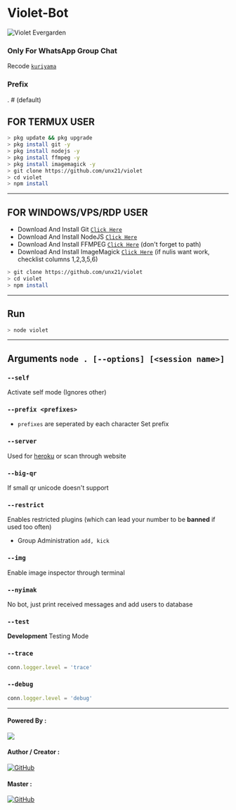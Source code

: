 # Violet-Bot
![Violet Evergarden](https://user-images.githubusercontent.com/84166927/126068743-ff713e80-ebb3-4aa1-9888-5b5d67b78799.png)


### Only For WhatsApp Group Chat

Recode [`kuriyama`](https://GitHub.com/Kokoronationz/kuriyama)

### Prefix
. # (default)

## FOR TERMUX USER

```bash
> pkg update && pkg upgrade
> pkg install git -y
> pkg install nodejs -y
> pkg install ffmpeg -y
> pkg install imagemagick -y
> git clone https://github.com/unx21/violet
> cd violet
> npm install
```

---------

## FOR WINDOWS/VPS/RDP USER

* Download And Install Git [`Click Here`](https://git-scm.com/downloads)
* Download And Install NodeJS [`Click Here`](https://nodejs.org/en/download)
* Download And Install FFMPEG [`Click Here`](https://ffmpeg.org/download.html) (don't forget to path)
* Download And Install ImageMagick [`Click Here`](https://imagemagick.org/script/download.php) (if nulis want work,  checklist columns 1,2,3,5,6)

```bash
> git clone https://github.com/unx21/violet
> cd violet
> npm install
```

---------

## Run

```bash
> node violet
```

---------

## Arguments `node . [--options] [<session name>]`

### `--self`

Activate self mode (Ignores other)

### `--prefix <prefixes>`

* `prefixes` are seperated by each character
Set prefix

### `--server`

Used for [heroku](https://heroku.com/) or scan through website

### `--big-qr`

If small qr unicode doesn't support

### `--restrict`

Enables restricted plugins (which can lead your number to be **banned** if used too often)

* Group Administration `add, kick`

### `--img`

Enable image inspector through terminal

### `--nyimak`

No bot, just print received messages and add users to database

### `--test`

**Development** Testing Mode

### `--trace`

```js
conn.logger.level = 'trace'
```

### `--debug`

```js
conn.logger.level = 'debug'
```

---------

#### Powered By :
<a href="https://api.xteam.xyz"><img src="https://img.shields.io/badge/XTEAM%20-%23121011.svg?&style=for-the-badge&logo=&logoColor=white"/></a>

#### Author / Creator : 
<a href="https://github.com/Nurutomo/wabot-aq"><img alt="GitHub" src="https://img.shields.io/badge/NURUTOMO%20-%23121011.svg?&style=for-the-badge&logo=github&logoColor=white"/></a>

#### Master : 
<a href="https://github.com/unx21/violet"><img alt="GitHub" src="https://img.shields.io/badge/UNX%20-%23121011.svg?&style=for-the-badge&logo=github&logoColor=white"/></a>
